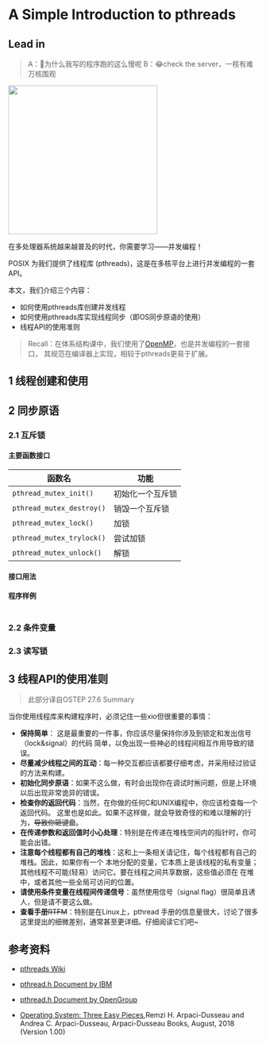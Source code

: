 # A Simple Introduction to pthreads

## Lead in

> A：🤔为什么我写的程序跑的这么慢呢
> B：😂check the server，一核有难万核围观

<img src="https://picgo-1303220879.cos.ap-shanghai.myqcloud.com/img/20221011090209.png" width="300" align="center"/>

在多处理器系统越来越普及的时代，你需要学习——并发编程！

POSIX 为我们提供了线程库 (pthreads)，这是在多核平台上进行并发编程的一套API。

本文，我们介绍三个内容：

- 如何使用pthreads库创建并发线程
- 如何使用pthreads库实现线程同步（即OS同步原语的使用）
- 线程API的使用准则

> Recall：在体系结构课中，我们使用了[OpenMP](https://en.wikipedia.org/wiki/OpenMP)，也是并发编程的一套接口，
其规范在编译器上实现，相较于pthreads更易于扩展。

## 1 线程创建和使用

## 2 同步原语

### 2.1 互斥锁

#### 主要函数接口

| 函数名                    | 功能             |
| ------------------------- | ---------------- |
| `pthread_mutex_init()`    | 初始化一个互斥锁 |
| `pthread_mutex_destroy()` | 销毁一个互斥锁   |
| `pthread_mutex_lock()`    | 加锁             |
| `pthread_mutex_trylock()` | 尝试加锁         |
| `pthread_mutex_unlock()`  | 解锁             |

#### 接口用法


#### 程序样例

```c


```

### 2.2 条件变量

### 2.3 读写锁

## 3 线程API的使用准则

> 此部分译自OSTEP 27.6 Summary

当你使用线程库来构建程序时，必须记住一些xio但很重要的事情：

- **保持简单**： 这是最重要的一件事，你应该尽量保持你涉及到锁定和发出信号（lock&signal）的代码
简单，以免出现一些神必的线程间相互作用导致的错误。
- **尽量减少线程之间的互动**：每一种交互都应该都要仔细考虑，并采用经过验证的方法来构建。
- **初始化同步原语**：如果不这么做，有时会出现你在调试时🈚问题，但是上环境以后出现非常诡异的错误。
- **检查你的返回代码**：当然，在你做的任何C和UNIX编程中，你应该检查每一个返回代码。
这里也是如此。如果不这样做，就会导致奇怪的和难以理解的行为，~~导致你砸键盘~~。
- **在传递参数和返回值时小心处理**：特别是在传递在堆栈空间内的指针时，你可能会出错。
- **注意每个线程都有自己的堆栈**：这和上一条相关请记住，每个线程都有自己的堆栈。因此，如果你有一个
本地分配的变量，它本质上是该线程的私有变量；其他线程不可能(轻易）访问它。要在线程之间共享数据，这些值必须在
在堆中，或者其他一些全局可访问的位置。
- **请使用条件变量在线程间传递信号**：虽然使用信号（signal flag）很简单且诱人，但是请不要这么做。
- **查看手册**~~RTFM~~：特别是在Linux上，pthread 手册的信息量很大，讨论了很多这里提出的细微差别，通常甚至更详细。仔细阅读它们吧~


## 参考资料

- [pthreads Wiki](https://en.wikipedia.org/wiki/Pthreads)

- [pthread.h Document by IBM](https://www.ibm.com/docs/en/aix/7.2?topic=files-pthreadh-file)

- [pthread.h Document by OpenGroup](https://pubs.opengroup.org/onlinepubs/7908799/xsh/pthread.h.html)

- [Operating System: Three Easy Pieces](https://pages.cs.wisc.edu/~remzi/OSTEP/),Remzi H. Arpaci-Dusseau and Andrea C. Arpaci-Dusseau, Arpaci-Dusseau Books, August, 2018 (Version 1.00)